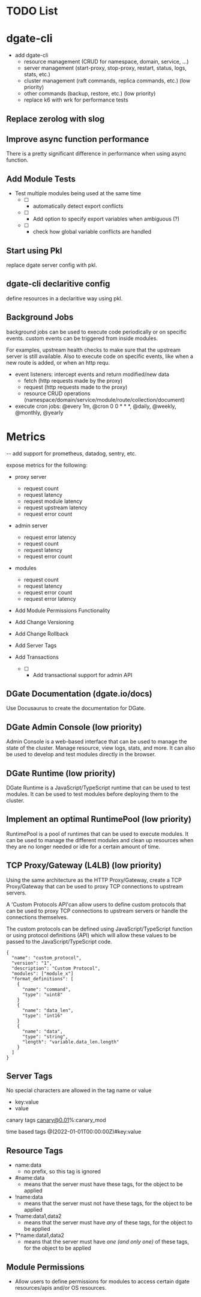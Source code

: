 # TODO List

# dgate-cli

- add dgate-cli
  - resource management (CRUD for namespace, domain, service, ...)
  - server management (start-proxy, stop-proxy, restart, status, logs, stats, etc.)
  - cluster management (raft commands, replica commands, etc.) (low priority)
  - other commands (backup, restore, etc.) (low priority)
  - replace k6 with wrk for performance tests

## Replace zerolog with slog

## Improve async function performance

There is a pretty significant difference in performance when using async function.


## Add Module Tests

- Test multiple modules being used at the same time
  - [ ] - automatically detect export conflicts
  - [ ] - Add option to specify export variables when ambiguous (?)
  - [ ] - check how global variable conflicts are handled

## Start using Pkl

replace dgate server config with pkl.

## dgate-cli declaritive config

define resources in a declaritive way using pkl. 

## Background Jobs

background jobs can be used to execute code periodically or on specific events. custom events can be triggered from inside modules.

For examples, upstream health checks to make sure that the upstream server is still available.
Also to execute code on specific events, like when a new route is added, or when an http requ.

- event listeners: intercept events and return modified/new data
  - fetch (http requests made by the proxy)
  - request (http requests made to the proxy)
  - resource CRUD operations (namespace/domain/service/module/route/collection/document)
- execute cron jobs: @every 1m, @cron 0 0 * * *, @daily, @weekly, @monthly, @yearly

# Metrics

-- add support for prometheus, datadog, sentry, etc.

expose metrics for the following:
- proxy server
  - request count
  - request latency
  - request module latency
  - request upstream latency
  - request error count
- admin server
  - request error latency
  - request count
  - request latency
  - request error count
- modules
  - request count
  - request latency
  - request error count
  - request error latency

- Add Module Permissions Functionality
- Add Change Versioning
- Add Change Rollback
- Add Server Tags
- Add Transactions
  - [ ] - Add transactional support for admin API

## DGate Documentation (dgate.io/docs)

Use Docusaurus to create the documentation for DGate.

## DGate Admin Console (low priority)

Admin Console is a web-based interface that can be used to manage the state of the cluster. Manage resource, view logs, stats, and more. It can also be used to develop and test modules directly in the browser.

## DGate Runtime (low priority)

DGate Runtime is a JavaScript/TypeScript runtime that can be used to test modules. It can be used to test modules before deploying them to the cluster.

## Implement an optimal RuntimePool (low priority)

RuntimePool is a pool of runtimes that can be used to execute modules. It can be used to manage the different modules and clean up resources when they are no longer needed or idle for a certain amount of time.

## TCP Proxy/Gateway (L4LB) (low priority)

Using the same architecture as the HTTP Proxy/Gateway, create a TCP Proxy/Gateway that can be used to proxy TCP connections to upstream servers.

A 'Custom Protocols API'can  allow users to define custom protocols that can be used to proxy TCP connections to upstream servers or handle the connections themselves.

The custom protocols can be defined using JavaScript/TypeScript function or using protocol definitions (API) which will allow these values to be passed to the JavaScript/TypeScript code.

```
{
  "name": "custom_protocol",
  "version": "1",
  "description": "Custom Protocol",
  "modules": ["module_x"]
  "format_definitions": [
    {
      "name": "command",
      "type": "uint8"
    }
    {
      "name": "data_len",
      "type": "int16"
    }
    {
      "name": "data",
      "type": "string",
      "length": "variable.data_len.length"
    }
  ]
}
```

## Server Tags

No special characters are allowed in the tag name or value
- key:value
- value

canary tags
canary@0.01%:canary_mod

time based tags
@(2022-01-01T00:00:00Z)#key:value

## Resource Tags

- name:data
  - no prefix, so this tag is ignored
- #name:data
  - means that the server must have these tags, for the object to be applied
- !name:data
  - means that the server must not have these tags, for the object to be applied
- ?name:data1,data2
  - means that the server must have *any* of these tags, for the object to be applied
- ?*name:data1,data2
  - means that the server must have *one (and only one)* of these tags, for the object to be applied

## Module Permissions

- Allow users to define permissions for modules to access certain dgate resources/apis and/or OS resources.
